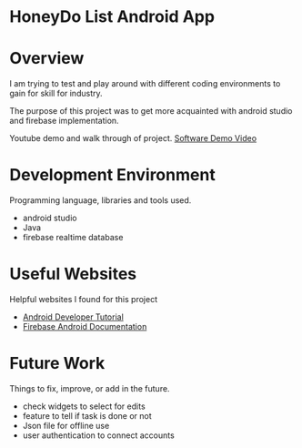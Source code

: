 # HoneyDo List Android App

# Overview

I am trying to test and play around with different coding environments to gain for skill for industry.

The purpose of this project was to get more acquainted with android studio and firebase implementation.

Youtube demo and walk through of project.
[Software Demo Video](https://youtu.be/rTgfyq8qAWo)

# Development Environment

Programming language, libraries and tools used.
* android studio
* Java
* firebase realtime database

# Useful Websites

Helpful websites I found for this project
* [Android Developer Tutorial](https://developer.android.com/training/basics/firstapp)
* [Firebase Android Documentation](https://firebase.google.com/docs/android/setup#:~:text=Available%20libraries%20%20%20%20Service%20or%20Product,%20%2016.0.0-beta04%20%2025%20more%20rows%20)

# Future Work

Things to fix, improve, or add in the future.
* check widgets to select for edits
* feature to tell if task is done or not
* Json file for offline use
* user authentication to connect accounts
